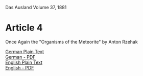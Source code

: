 Das Ausland Volume 37, 1881

# Article 4

Once Again the "Organisms of the Meteorite" by Anton Rzehak

[German Plain Text](4/full-text-german.md)  
[German - PDF](https://cdn.solaranamnesis.com/DasAusland/1881/37/4/.pdf)  
[English Plain Text](4/full-text-english.md)  
[English - PDF](https://cdn.solaranamnesis.com/DasAusland/1881/37/4/.pdf)  
